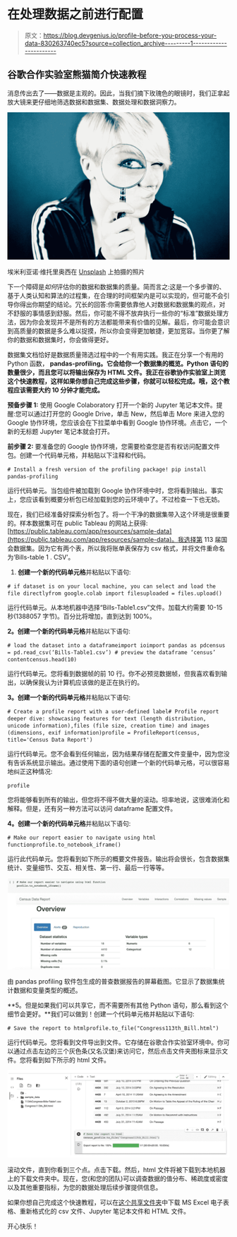 # 在处理数据之前进行配置

> 原文：<https://blog.devgenius.io/profile-before-you-process-your-data-830263740ec5?source=collection_archive---------1----------------------->

## 谷歌合作实验室熊猫简介快速教程

消息传出去了——数据是主观的。因此，当我们摘下玫瑰色的眼镜时，我们正拿起放大镜来更仔细地筛选数据和数据集、数据处理和数据洞察力。

![](img/89c6657ea256c967acbc8b9d87ebc269.png)

埃米利亚诺·维托里奥西在 [Unsplash](https://unsplash.com?utm_source=medium&utm_medium=referral) 上拍摄的照片

下一个障碍是*如何*评估你的数据和数据集的质量。简而言之:这是一个多步骤的、基于人类认知和算法的过程集，在合理的时间框架内是可以实现的，但可能不会引导你得出你期望的结论。冗长的回答:你需要依靠他人对数据和数据集的观点，对不舒服的事情感到舒服。然后，你可能不得不放弃执行一些你的“标准”数据处理方法，因为你会发现并不是所有的方法都能带来有价值的见解。最后，你可能会意识到高质量的数据是多么难以捉摸，所以你会变得更加敏捷，更加宽容。当你更了解你的数据和数据集时，你会做得更好。

数据集文档恰好是数据质量筛选过程中的一个有用实践。我正在分享一个有用的 Python 函数， **pandas-profiling。它会给你一个数据集的概览。Python 语句的数量很少，而且您可以将输出保存为 HTML 文件。我正在谷歌协作实验室上浏览这个快速教程，这样如果你想自己完成这些步骤，你就可以轻松完成。哦，这个教程应该需要大约 10 分钟才能完成。**

**预备步骤 1:** 使用 Google Colaboratory 打开一个新的 Jupyter 笔记本文件。提醒:您可以通过打开您的 Google Drive，单击 New，然后单击 More 来进入您的 Google 协作环境，您应该会在下拉菜单中看到 Google 协作环境。点击它，一个新的无标题 Jupyter 笔记本就会打开。

**前步骤 2:** 要准备您的 Google 协作环境，您需要检查您是否有权访问配置文件包。创建一个代码单元格，并粘贴以下注释和代码。

```
# Install a fresh version of the profiling package! pip install pandas-profiling
```

运行代码单元。当包组件被加载到 Google 协作环境中时，您将看到输出。事实上，您应该看到概要分析包已经加载到您的云环境中了。不过检查一下也无妨。

现在，我们已经准备好探索分析包了。将一个干净的数据集带入这个环境是很重要的。样本数据集可在 public Tableau 的网站上获得:[https://public.tableau.com/app/resources/sample-data](https://public.tableau.com/app/resources/sample-data)。我选择第 113 届国会数据集。因为它有两个表，所以我将账单表保存为 csv 格式，并将文件重命名为‘Bills-table 1 . CSV’。

1.  **创建一个新的代码单元格**并粘贴以下语句:

```
# if dataset is on your local machine, you can select and load the file directlyfrom google.colab import filesuploaded = files.upload()
```

运行代码单元。从本地机器中选择“Bills-Table1.csv”文件。加载大约需要 10-15 秒(1388057 字节)。百分比将增加，直到达到 100%。

**2。创建一个新的代码单元格**并粘贴以下语句:

```
# load the dataset into a dataframeimport ioimport pandas as pdcensus = pd.read_csv(‘Bills-Table1.csv’) # preview the dataframe ‘census’ contentcensus.head(10)
```

运行代码单元。您将看到数据帧的前 10 行。你不必预览数据帧，但我喜欢看到输出，以确保我认为计算机应该做的是正在执行的。

**3。创建一个新的代码单元格**并粘贴以下语句:

```
# Create a profile report with a user-defined label# Profile report deeper dive: showcasing features for text (length distribution, unicode information),files (file size, creation time) and images (dimensions, exif information)profile = ProfileReport(census, title='Census Data Report')
```

运行代码单元。您不会看到任何输出，因为结果存储在配置文件变量中，因为您没有告诉系统显示输出。通过使用下面的语句创建一个新的代码单元格，可以很容易地纠正这种情况:

```
profile
```

您将能够看到所有的输出，但您将不得不做大量的滚动。坦率地说，这很难消化和解释。但是，还有另一种方法可以访问 dataframe 配置文件。

**4。创建一个新的代码单元格**并粘贴以下语句:

```
# Make our report easier to navigate using html functionprofile.to_notebook_iframe()
```

运行此代码单元。您将看到如下所示的概要文件报告。输出将会很长，包含数据集统计、变量细节、交互、相关性、第一行、最后一行等等。

![](img/3beb0bcfb906eaf7676e7c95ad317c53.png)

由 pandas profiling 软件包生成的普查数据报告的屏幕截图。它显示了数据集统计数据和变量类型的概述。

**5。但是如果我们可以共享它，而不需要所有其他 Python 语句，那么看到这个细节会更好。**我们可以做到！创建一个代码单元格并粘贴以下语句:

```
# Save the report to htmlprofile.to_file("Congress113th_Bill.html")
```

运行代码单元。您将看到文件导出到文件。它存储在谷歌合作实验室环境中。你可以通过点击左边的三个灰色条(又名汉堡)来访问它，然后点击文件夹图标来显示文件。您将看到如下所示的 html 文件。

![](img/4b6f422b99a322ecbc8ebff24e979cad.png)

滚动文件，直到你看到三个点。点击下载。然后，html 文件将被下载到本地机器上的下载文件夹中。现在，您(和您的团队)可以调查数据的值分布、稀疏度或密度以及其他重要指标，为您的数据处理后续步骤提供信息。

如果你想自己完成这个快速教程，可以在[这个共享文件夹](https://drive.google.com/drive/folders/1G6B_aZDbG6XIUPhfri-vRBpk4HErLXxm?usp=sharing)中下载 MS Excel 电子表格、重新格式化的 csv 文件、Jupyter 笔记本文件和 HTML 文件。

开心快乐！